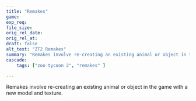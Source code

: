 ```yaml
---
title: "Remakes"
game:
exp_req: 
file_size: 
orig_rel_date:
orig_rel_at:
draft: false
alt_text: "ZT2 Remakes"
summary: "Remakes involve re-creating an existing animal or object in the game with a new model and texture."
cascade:
    tags: ["zoo tycoon 2", "remakes" ]

---
```


Remakes involve re-creating an existing animal or object in the game with a new model and texture.
